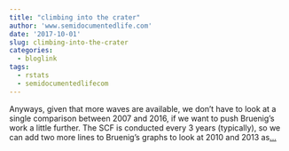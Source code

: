 ```yaml
---
title: "climbing into the crater"
author: 'www.semidocumentedlife.com'
date: '2017-10-01'
slug: climbing-into-the-crater
categories:
  - bloglink
tags:
  - rstats
  - semidocumentedlifecom
---
```


Anyways, given that more waves are available, we don’t have to look at a single comparison between 2007 and 2016, if we want to push Bruenig’s work a little further. The SCF is conducted every 3 years (typically), so we can add two more lines to Bruenig’s graphs to look at 2010 and 2013 as[... <i class="fas fa-external-link-alt"></i>](https://www.semidocumentedlife.com/post/climbing-into-the-crater/)

